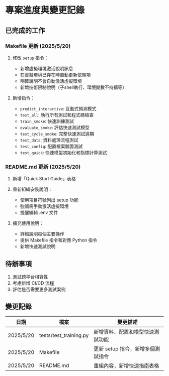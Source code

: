 # 專案進度與變更記錄

## 已完成的工作

### Makefile 更新 (2025/5/20)
1. 修改 `setup` 指令：
   - 新增虛擬環境激活說明訊息
   - 在虛擬環境已存在時自動更新依賴項
   - 明確說明不會自動激活虛擬環境
   - 新增技術限制說明（子shell執行、環境變數不持續等）

2. 新增指令：
   - `predict_interactive`: 互動式預測模式
   - `test_all`: 執行所有測試和程式碼檢查
   - `train_smoke`: 快速訓練測試
   - `evaluate_smoke`: 評估快速測試模型
   - `test_cycle_smoke`: 完整快速測試週期
   - `test_data`: 資料處理流程測試
   - `test_config`: 配置檔案驗證測試
   - `test_quick`: 快速模型初始化和指標計算測試

### README.md 更新 (2025/5/20)
1. 新增「Quick Start Guide」表格
2. 重新組織安裝說明：
   - 使用項目符號列出 setup 功能
   - 強調需手動激活虛擬環境
   - 提醒編輯 .env 文件

3. 擴充使用說明：
   - 詳細說明每個主要操作
   - 提供 Makefile 指令和對應 Python 指令
   - 新增快速測試說明

## 待辦事項

1. 測試跨平台相容性
2. 考慮新增 CI/CD 流程
3. 評估是否需要更多測試案例

## 變更記錄

| 日期       | 檔案               | 變更描述                          |
|------------|-------------------|-----------------------------------|
| 2025/5/20 | tests/test_training.py | 新增資料、配置和模型快速測試功能  |
| 2025/5/20 | Makefile          | 更新 setup 指令，新增多個測試指令 |
| 2025/5/20 | README.md         | 重組內容，新增快速指南表格        |
